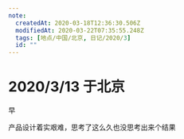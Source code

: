 ```yaml
---
note:
  createdAt: 2020-03-18T12:36:30.506Z
  modifiedAt: 2020-03-22T07:35:55.248Z
  tags: [地点/中国/北京, 日记/2020/3]
  id: ""
---
```


# 2020/3/13 于北京

<!-- @timer "date":"Fri Mar 13 2020 08:17:12 GMT+0800 (CST) -->

早

<!-- @timer "date":"Fri Mar 13 2020 23:13:53 GMT+0800 (CST)","duration":"about 15 hours -->

产品设计着实艰难，思考了这么久也没思考出来个结果
